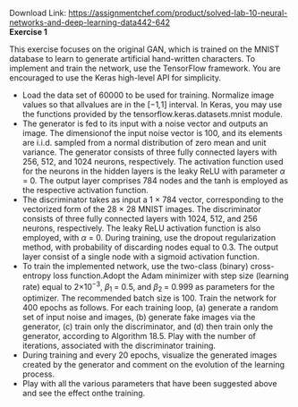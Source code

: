 Download Link: https://assignmentchef.com/product/solved-lab-10-neural-networks-and-deep-learning-data442-642
<br>
<strong>Exercise 1</strong>

This exercise focuses on the original GAN, which is trained on the MNIST database to learn to generate artificial hand-written characters. To implement and train the network, use the TensorFlow framework. You are encouraged to use the Keras high-level API for simplicity.

<ul>

 <li>Load the data set of 60000 to be used for training. Normalize image values so that allvalues are in the [−1<em>,</em>1] interval. In Keras, you may use the functions provided by the tensorflow.keras.datasets.mnist module.</li>

 <li>The generator is fed to its input with a noise vector and outputs an image. The dimensionof the input noise vector is 100, and its elements are i.i.d. sampled from a normal distribution of zero mean and unit variance. The generator consists of three fully connected layers with 256, 512, and 1024 neurons, respectively. The activation function used for the neurons in the hidden layers is the leaky ReLU with parameter <em>α </em>= 0<em>.</em> The output layer comprises 784 nodes and the tanh is employed as the respective activation function.</li>

 <li>The discriminator takes as input a 1 × 784 vector, corresponding to the vectorized form of the 28 × 28 MNIST images. The discriminator consists of three fully connected layers with 1024, 512, and 256 neurons, respectively. The leaky ReLU activation function is also employed, with <em>α </em>= 0<em>.</em> During training, use the dropout regularization method, with probability of discarding nodes equal to 0.3. The output layer consist of a single node with a sigmoid activation function.</li>

 <li>To train the implemented network, use the two-class (binary) cross-entropy loss function.Adopt the Adam minimizer with step size (learning rate) equal to 2×10<sup>−3</sup>, <em>β</em><sub>1 </sub>= 0<em>.</em>5, and <em>β</em><sub>2 </sub>= 0<em>.</em>999 as parameters for the optimizer. The recommended batch size is 100. Train the network for 400 epochs as follows. For each training loop, (a) generate a random set of input noise and images, (b) generate fake images via the generator, (c) train only the discriminator, and (d) then train only the generator, according to Algorithm 18.5. Play with the number of iterations, associated with the discriminator training.</li>

 <li>During training and every 20 epochs, visualize the generated images created by the generator and comment on the evolution of the learning process.</li>

 <li>Play with all the various parameters that have been suggested above and see the effect onthe training.</li>

</ul>